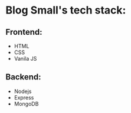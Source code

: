 # Blog Small's tech stack:

## Frontend:
* HTML
* CSS
* Vanila JS

## Backend:
* Nodejs
* Express
* MongoDB
